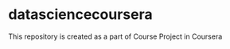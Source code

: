 datasciencecoursera
===================

This repository is created as a part of Course Project in Coursera 
